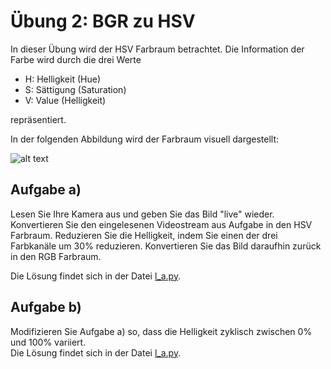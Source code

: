 # Übung 2: BGR zu HSV

In dieser Übung wird der HSV Farbraum betrachtet. Die Information der Farbe wird
durch die drei Werte  

 - H: Helligkeit (Hue)
 - S: Sättigung (Saturation)
 - V: Value (Helligkeit)
 
repräsentiert.

In der folgenden Abbildung wird der Farbraum visuell dargestellt:

![alt text](https://upload.wikimedia.org/wikipedia/commons/f/f1/HSV_cone.jpg)


## Aufgabe a)
Lesen Sie Ihre Kamera aus und geben Sie das Bild "live" wieder.
Konvertieren Sie den eingelesenen Videostream aus Aufgabe in den HSV Farbraum. 
Reduzieren Sie die Helligkeit, indem Sie einen der drei Farbkanäle um 30% reduzieren. 
Konvertieren Sie das Bild daraufhin zurück in den RGB Farbraum. 

Die Lösung findet sich in der Datei [l_a.py](l_a.py).

## Aufgabe b)
Modifizieren Sie Aufgabe a) so, dass die Helligkeit zyklisch zwischen 0% und 100%
variiert.  
Die Lösung findet sich in der Datei [l_a.py](l_b.py).




